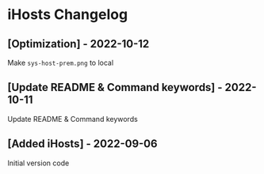 # iHosts Changelog

## [Optimization] - 2022-10-12

Make `sys-host-prem.png` to local

## [Update README & Command keywords] - 2022-10-11

Update README & Command keywords

## [Added iHosts] - 2022-09-06

Initial version code
